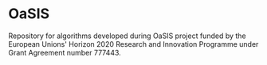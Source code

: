 # OaSIS
Repository for algorithms developed during OaSIS project funded by the European Unions' Horizon 2020 Research and Innovation Programme under Grant Agreement number 777443.
